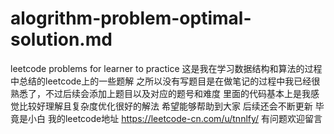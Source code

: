 # alogrithm-problem-optimal-solution.md
leetcode problems for learner to practice
这是我在学习数据结构和算法的过程中总结的leetcode上的一些题解
之所以没有写题目是在做笔记的过程中我已经很熟悉了，不过后续会添加上题目以及对应的题号和难度
里面的代码基本上是我感觉比较好理解且复杂度优化很好的解法
希望能够帮助到大家 后续还会不断更新 毕竟是小白
我的leetcode地址 https://leetcode-cn.com/u/tnnlfy/ 有问题欢迎留言
